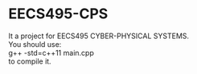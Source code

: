# EECS495-CPS
It a project for EECS495 CYBER-PHYSICAL SYSTEMS. <br>
You should use:<br>
  g++ -std=c++11 main.cpp<br>
to compile it.
